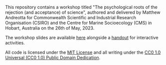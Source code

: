 This repository contains a workshop titled "The psychological roots of the rejection (and acceptance) of science", authored and delivered by Matthew Andreotta for Commonwealth Scientific and Industrial Research Organisation (CSIRO) and the Centre for Marine Socioecology (CMS) in Hobart, Australia on the 26th of May, 2023.

The workshop slides are available [here](index.html) alongside a [handout](handout.docx) for interactive activities.

All code is licensed under the [MIT License](license_MIT) and all writing under the [CC0 1.0 Universal (CC0 1.0) Public Domain Dedication](license_CC0).